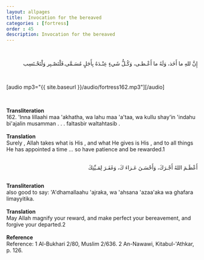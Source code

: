 ```yaml
---
layout: allpages
title:  Invocation for the bereaved
categories : [fortress]
order : 45
description: Invocation for the bereaved
---
```

&nbsp;
<div class="arabictext" dir="RTL">

إِنَّ للهِ ما أَخَذ، وَلَهُ ما أَعْـطـى، وَكُـلُّ شَيءٍ عِنْـدَهُ بِأَجَلٍ مُسَـمَّى.فَلْتَصْـبِر وَلْتَحْـتَسِب

</div>
&nbsp;

[audio mp3="{{ site.baseurl }}/audio/fortress162.mp3"][/audio]

&nbsp;
<div class="duaextra" tabindex="0">
<div><strong>Transliteration</strong></div>
<div class="extra">162. 'Inna lillaahi maa 'akhatha, wa lahu maa 'a'taa, wa kullu shay'in 'indahu bi'ajalin musamman . . . faltasbir waltahtasib .</div>
</div>
&nbsp;
<div class="duaextra" tabindex="0">
<div><strong>Translation</strong></div>
<div class="extra">Surely , Allah takes what is His , and what He gives is His , and to all things He has appointed a time ... so have patience and be rewarded.1</div>
</div>
&nbsp;
<div class="arabictext" dir="RTL">

أَعْظَـمَ اللهُ أَجْـرَكَ، وَأَحْسَـنَ عَـزاءَ كَ، وَغَفَـرَ لِمَـيِّتِكَ

</div>
&nbsp;
<div class="duaextra" tabindex="0">
<div><strong>Transliteration</strong></div>
<div class="extra">also good to say: 'A'dhamallaahu 'ajraka, wa 'ahsana 'azaa'aka wa ghafara limayyitika.</div>
</div>
&nbsp;
<div class="duaextra" tabindex="0">
<div><strong>Translation</strong></div>
<div class="extra">May Allah magnify your reward, and make perfect your bereavement, and forgive your departed.2</div>
</div>
&nbsp;
<div class="duaextra" tabindex="0">
<div><strong>Reference</strong></div>
<div class="extra">Reference: 1 Al-Bukhari 2/80, Muslim 2/636. 2 An-Nawawi, Kitabul-'Athkar, p. 126.</div>
</div>